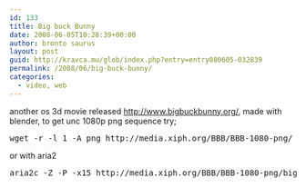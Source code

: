 ```yaml
---
id: 133
title: Big buck Bunny
date: 2008-06-05T10:28:39+00:00
author: bronto saurus
layout: post
guid: http://kravca.mu/glob/index.php?entry=entry080605-032839
permalink: /2008/06/big-buck-bunny/
categories:
  - video, web
---
```

another os 3d movie released <a href="http://www.bigbuckbunny.org/" target="_blank" >http://www.bigbuckbunny.org/</a>, made with blender, to get unc 1080p png sequence try; 

<pre>wget -r -l 1 -A png http://media.xiph.org/BBB/BBB-1080-png/</pre>

or with aria2

<pre>aria2c -Z -P -x15 http://media.xiph.org/BBB/BBB-1080-png/big_buck_bunny_[00001-14315].png</pre>
